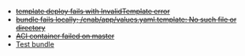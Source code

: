 
- ~~[template deploy fails with InvalidTemplate error](https://github.com/Azure/azure-cnab-quickstarts/issues/32)~~
- ~~[bundle fails locally; /cnab/app/values.yaml.template: No such file or directory](https://github.com/Azure/azure-cnab-quickstarts/issues/34)~~
- ~~[ACI container failed on master](https://github.com/Azure/azure-cnab-quickstarts/issues/37)~~
- [Test bundle](https://github.com/Azure/azure-cnab-quickstarts/issues/79)
